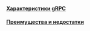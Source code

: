 #### [Характеристики gRPC](characteristics/characteristics.md)
#### [Преимущества и недостатки](pros-and-cons/pros-and-cons.md)
